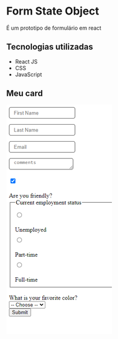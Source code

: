 # Form State Object
É um prototipo de formulário em react

## Tecnologias utilizadas
- React JS
- CSS
- JavaScript

## Meu card
<img src="./public/form.PNG">